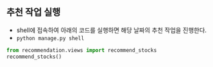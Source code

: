 
## 추천 작업 실행
- shell에 접속하여 아래의 코드를 실행하면 해당 날짜의 추천 작업을 진행한다.
- `python manage.py shell`

```python manage.py shell
from recommendation.views import recommend_stocks
recommend_stocks()
```